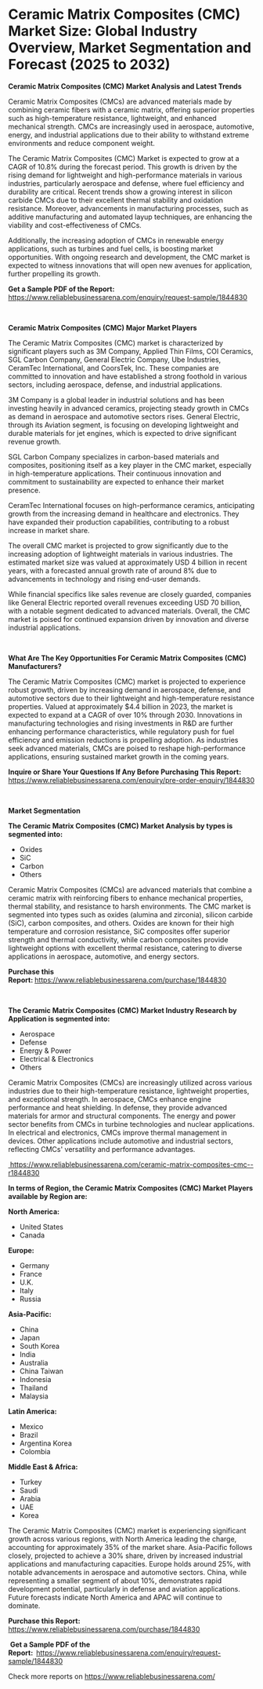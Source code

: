 <p><h1>Ceramic Matrix Composites (CMC) Market Size: Global Industry Overview, Market Segmentation and Forecast (2025 to 2032)</h1></p><p><strong>Ceramic Matrix Composites (CMC) Market Analysis and Latest Trends</strong></p>
<p><p>Ceramic Matrix Composites (CMCs) are advanced materials made by combining ceramic fibers with a ceramic matrix, offering superior properties such as high-temperature resistance, lightweight, and enhanced mechanical strength. CMCs are increasingly used in aerospace, automotive, energy, and industrial applications due to their ability to withstand extreme environments and reduce component weight.</p><p>The Ceramic Matrix Composites (CMC) Market is expected to grow at a CAGR of 10.8% during the forecast period. This growth is driven by the rising demand for lightweight and high-performance materials in various industries, particularly aerospace and defense, where fuel efficiency and durability are critical. Recent trends show a growing interest in silicon carbide CMCs due to their excellent thermal stability and oxidation resistance. Moreover, advancements in manufacturing processes, such as additive manufacturing and automated layup techniques, are enhancing the viability and cost-effectiveness of CMCs.</p><p>Additionally, the increasing adoption of CMCs in renewable energy applications, such as turbines and fuel cells, is boosting market opportunities. With ongoing research and development, the CMC market is expected to witness innovations that will open new avenues for application, further propelling its growth.</p></p>
<p><strong>Get a Sample PDF of the Report:&nbsp;</strong> <a href="https://www.reliablebusinessarena.com/enquiry/request-sample/1844830?utm_campaign=2819&utm_medium=2&utm_source=Github&utm_content=ia&utm_term=03042025&utm_id=ceramic-matrix-composites-cmc">https://www.reliablebusinessarena.com/enquiry/request-sample/1844830</a></p>
<p>&nbsp;</p>
<p><strong>Ceramic Matrix Composites (CMC) Major Market Players</strong></p>
<p><p>The Ceramic Matrix Composites (CMC) market is characterized by significant players such as 3M Company, Applied Thin Films, COI Ceramics, SGL Carbon Company, General Electric Company, Ube Industries, CeramTec International, and CoorsTek, Inc. These companies are committed to innovation and have established a strong foothold in various sectors, including aerospace, defense, and industrial applications.</p><p>3M Company is a global leader in industrial solutions and has been investing heavily in advanced ceramics, projecting steady growth in CMCs as demand in aerospace and automotive sectors rises. General Electric, through its Aviation segment, is focusing on developing lightweight and durable materials for jet engines, which is expected to drive significant revenue growth.</p><p>SGL Carbon Company specializes in carbon-based materials and composites, positioning itself as a key player in the CMC market, especially in high-temperature applications. Their continuous innovation and commitment to sustainability are expected to enhance their market presence.</p><p>CeramTec International focuses on high-performance ceramics, anticipating growth from the increasing demand in healthcare and electronics. They have expanded their production capabilities, contributing to a robust increase in market share.</p><p>The overall CMC market is projected to grow significantly due to the increasing adoption of lightweight materials in various industries. The estimated market size was valued at approximately USD 4 billion in recent years, with a forecasted annual growth rate of around 8% due to advancements in technology and rising end-user demands. </p><p>While financial specifics like sales revenue are closely guarded, companies like General Electric reported overall revenues exceeding USD 70 billion, with a notable segment dedicated to advanced materials. Overall, the CMC market is poised for continued expansion driven by innovation and diverse industrial applications.</p></p>
<p>&nbsp;</p>
<p><strong>What Are The Key Opportunities For Ceramic Matrix Composites (CMC) Manufacturers?</strong></p>
<p><p>The Ceramic Matrix Composites (CMC) market is projected to experience robust growth, driven by increasing demand in aerospace, defense, and automotive sectors due to their lightweight and high-temperature resistance properties. Valued at approximately $4.4 billion in 2023, the market is expected to expand at a CAGR of over 10% through 2030. Innovations in manufacturing technologies and rising investments in R&D are further enhancing performance characteristics, while regulatory push for fuel efficiency and emission reductions is propelling adoption. As industries seek advanced materials, CMCs are poised to reshape high-performance applications, ensuring sustained market growth in the coming years.</p></p>
<p><strong>Inquire or Share Your Questions If Any Before Purchasing This Report:</strong> <a href="https://www.reliablebusinessarena.com/enquiry/pre-order-enquiry/1844830?utm_campaign=2819&utm_medium=2&utm_source=Github&utm_content=ia&utm_term=03042025&utm_id=ceramic-matrix-composites-cmc">https://www.reliablebusinessarena.com/enquiry/pre-order-enquiry/1844830</a></p>
<p>&nbsp;</p>
<p><strong>Market Segmentation</strong></p>
<p><strong>The Ceramic Matrix Composites (CMC) Market Analysis by types is segmented into:</strong></p>
<p><ul><li>Oxides</li><li>SiC</li><li>Carbon</li><li>Others</li></ul></p>
<p><p>Ceramic Matrix Composites (CMCs) are advanced materials that combine a ceramic matrix with reinforcing fibers to enhance mechanical properties, thermal stability, and resistance to harsh environments. The CMC market is segmented into types such as oxides (alumina and zirconia), silicon carbide (SiC), carbon composites, and others. Oxides are known for their high temperature and corrosion resistance, SiC composites offer superior strength and thermal conductivity, while carbon composites provide lightweight options with excellent thermal resistance, catering to diverse applications in aerospace, automotive, and energy sectors.</p></p>
<p><strong>Purchase this Report:&nbsp;</strong><a href="https://www.reliablebusinessarena.com/purchase/1844830?utm_campaign=2819&utm_medium=2&utm_source=Github&utm_content=ia&utm_term=03042025&utm_id=ceramic-matrix-composites-cmc">https://www.reliablebusinessarena.com/purchase/1844830</a></p>
<p>&nbsp;</p>
<p><strong>The Ceramic Matrix Composites (CMC) Market Industry Research by Application is segmented into:</strong></p>
<p><ul><li>Aerospace</li><li>Defense</li><li>Energy & Power</li><li>Electrical & Electronics</li><li>Others</li></ul></p>
<p><p>Ceramic Matrix Composites (CMCs) are increasingly utilized across various industries due to their high-temperature resistance, lightweight properties, and exceptional strength. In aerospace, CMCs enhance engine performance and heat shielding. In defense, they provide advanced materials for armor and structural components. The energy and power sector benefits from CMCs in turbine technologies and nuclear applications. In electrical and electronics, CMCs improve thermal management in devices. Other applications include automotive and industrial sectors, reflecting CMCs' versatility and performance advantages.</p></p>
<p><a href="https://www.reliablebusinessarena.com/ceramic-matrix-composites-cmc--r1844830?utm_campaign=2819&utm_medium=2&utm_source=Github&utm_content=ia&utm_term=03042025&utm_id=ceramic-matrix-composites-cmc">&nbsp;https://www.reliablebusinessarena.com/ceramic-matrix-composites-cmc--r1844830</a></p>
<p><strong>In terms of Region, the Ceramic Matrix Composites (CMC) Market Players available by Region are:</strong></p>
<p>
    <p> <strong> North America: </strong>
        <ul>
            <li>United States</li>
            <li>Canada</li>
        </ul>
        </p> 
    <p> <strong> Europe: </strong>
        <ul>
            <li>Germany</li>
            <li>France</li>
            <li>U.K.</li>
            <li>Italy</li>
            <li>Russia</li>
        </ul>
        </p> 
    <p> <strong> Asia-Pacific: </strong>
        <ul>
            <li>China</li>
            <li>Japan</li>
            <li>South Korea</li>
            <li>India</li>
            <li>Australia</li>
            <li>China Taiwan</li>
            <li>Indonesia</li>
            <li>Thailand</li>
            <li>Malaysia</li>
        </ul>
        </p> 
    <p> <strong> Latin America: </strong>
        <ul>
            <li>Mexico</li>
            <li>Brazil</li>
            <li>Argentina Korea</li>
            <li>Colombia</li>
        </ul>
        </p> 
    <p> <strong> Middle East & Africa: </strong>
        <ul>
            <li>Turkey</li>
            <li>Saudi</li>
            <li>Arabia</li>
            <li>UAE</li>
            <li>Korea</li>
        </ul>
    </p>
    </p>
<p><p>The Ceramic Matrix Composites (CMC) market is experiencing significant growth across various regions, with North America leading the charge, accounting for approximately 35% of the market share. Asia-Pacific follows closely, projected to achieve a 30% share, driven by increased industrial applications and manufacturing capacities. Europe holds around 25%, with notable advancements in aerospace and automotive sectors. China, while representing a smaller segment of about 10%, demonstrates rapid development potential, particularly in defense and aviation applications. Future forecasts indicate North America and APAC will continue to dominate.</p></p>
<p><strong>Purchase this Report: </strong><a href="https://www.reliablebusinessarena.com/purchase/1844830?utm_campaign=2819&utm_medium=2&utm_source=Github&utm_content=ia&utm_term=03042025&utm_id=ceramic-matrix-composites-cmc">https://www.reliablebusinessarena.com/purchase/1844830</a></p>
<p>&nbsp;<strong>Get a Sample PDF of the Report:&nbsp;&nbsp;</strong><a href="https://www.reliablebusinessarena.com/enquiry/request-sample/1844830?utm_campaign=2819&utm_medium=2&utm_source=Github&utm_content=ia&utm_term=03042025&utm_id=ceramic-matrix-composites-cmc">https://www.reliablebusinessarena.com/enquiry/request-sample/1844830</a></p>
<p><strong></strong></p>
<p>Check more reports on <a href="https://www.reliablebusinessarena.com/?utm_campaign=2819&utm_medium=2&utm_source=Github&utm_content=ia&utm_term=03042025&utm_id=ceramic-matrix-composites-cmc">https://www.reliablebusinessarena.com/</a></p>